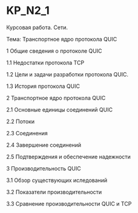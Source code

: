 # KP_N2_1
Курсовая работа. Сети.

Тема: Транспортное ядро протокола QUIC

1	Общие сведения о протоколе QUIC	

1.1	Недостатки протокола TCP
	
1.2	Цели и задачи разработки протокола QUIC.
	
1.3	История протокола QUIC	

2	Транспортное ядро протокола QUIC
	
2.1	Основные единицы соединений QUIC
	
2.2	Потоки

2.3	Соединения

2.4	Завершение соединений

2.5	Подтверждения и обеспечение надежности

3	Производительность QUIC

3.1	Обзор существующих иследований

3.2	Показатели производительности

3.3	Сравнение производительности QUIC и TCP



